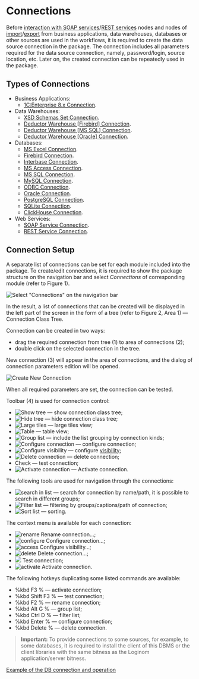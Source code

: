 # Connections

Before [interaction with SOAP services](../../processors/integration/soap-request.md)/[REST services](../../processors/integration/rest-request.md) nodes and nodes of [import](../import/README.md)/[export](../export/README.md) from business applications, data warehouses, databases or other sources are used in the workflows, it is required to create the data source connection in the package. The connection includes all parameters required for the data source connection, namely, password/login, source location, etc. Later on, the created connection can be repeatedly used in the package.

## Types of Connections

* Business Applications:
   * [1C:Enterprise 8.x Connection](./list/1c.md).
* Data Warehouses:
   * [XSD Schemas Set Connection](./list/schemes.md).
   * [Deductor Warehouse [Firebird] Connection](./list/wh-firebird.md).
   * [Deductor Warehouse [MS SQL] Connection](./list/wh-mssql.md).
   * [Deductor Warehouse [Oracle] Connection](./list/wh-oracle.md).
* Databases:
   * [MS Excel Connection](./list/excel.md).
   * [Firebird Connection](./list/firebird.md).
   * [Interbase Connection](./list/interbase.md).
   * [MS Access Connection](./list/msaccess.md).
   * [MS SQL Connection](./list/mssql.md).
   * [MySQL Connection](./list/mysql.md).
   * [ODBC Connection](./list/odbc.md).
   * [Oracle Connection](./list/oracle.md).
   * [PostgreSQL Connection](./list/postgresql.md).
   * [SQLite Connection](./list/sqlite.md).
   * [ClickHouse Connection](./list/clickhouse.md).
* Web Services:
   * [SOAP Service Connection](./list/soap-service.md).
   * [REST Service Connection](./list/rest-service.md).

## Connection Setup

A separate list of connections can be set for each module included into the package. To create/edit connections, it is required to show the package structure on the navigation bar and select *Connections* of corresponding module (refer to Figure 1).

![Select "Connections" on the navigation bar](./readme-1.png)

In the result, a list of connections that can be created will be displayed in the left part of the screen in the form of a tree (refer to Figure 2, Area 1) — Connection Class Tree.

Connection can be created in two ways:

* drag the required connection from tree (1) to area of connections (2);
* double click on the selected connection in the tree.

New connection (3) will appear in the area of connections, and the dialog of connection parameters edition will be opened.

![Create New Connection](./readme-2.png)

When all required parameters are set, the connection can be tested.

Toolbar (4) is used for connection control:

* ![Show tree](../../images/icons/toolbar-controls/arrow-rr_default.svg) — show connection class tree;
* ![Hide tree](../../images/icons/toolbar-controls/arrow-ll_default.svg) — hide connection class tree;
* ![Large tiles](../../images/icons/toolbar-controls/tile_default.svg) — large tiles view;
* ![Table](../../images/icons/toolbar-controls/table_default.svg) — table view;
* ![Group list](../../images/icons/toolbar-controls/group-list_default.svg) — include the list grouping by connection kinds;
* ![Configure connection](../../images/icons/toolbar-controls/setup_default.svg) — configure connection;
* ![Configure visibility](../../images/icons/toolbar-controls/access-rights_default.svg) — configure [visibility](../../scenario/access-modifier.md);
* ![Delete connection](../../images/icons/toolbar-controls/delete_default.svg) — delete connection;
* Check — test connection;
* ![Activate connection](../../images/icons/toolbar-controls/test-connection_default.svg) — Activate connection.

The following tools are used for navigation through the connections:

* ![search in list](../../images/icons/toolbar-controls/zoom_default.svg) — search for connection by name/path, it is possible to search in different groups;
* ![Filter list](../../images/icons/toolbar-controls/filter_default.svg) — filtering by groups/captions/path of connection;
* ![Sort list](../../images/icons/toolbar-controls/sort-asc_default.svg) — sorting.

The context menu is available for each connection:

* ![rename](../../images/icons/toolbar-controls/edit_default.svg) Rename connection…;
* ![configure](../../images/icons/toolbar-controls/setup_default.svg) Configure connection…;
* ![access](../../images/icons/toolbar-controls/access-rights_default.svg) Configure visibility…;
* ![delete](../../images/icons/toolbar-controls/delete_default.svg) Delete connection…;
* ![ ](../../images/icons/blank.svg) Test connection;
* ![activate](../../images/icons/toolbar-controls/test-connection_default.svg) Activate connection.

The following hotkeys duplicating some listed commands are available:

* %kbd F3 % — activate connection;
* %kbd Shift F3 % — test connection;
* %kbd F2 % — rename connection;
* %kbd Alt G % — group list;
* %kbd Ctrl D % — filter list;
* %kbd Enter % — configure connection;
* %kbd Delete % — delete connection.

> **Important:** To provide connections to some sources, for example, to some databases, it is required to install the client of this DBMS or the client libraries with the same bitness as the Loginom application/server bitness.

[Example of the DB connection and operation](../../quick-start/database.md)